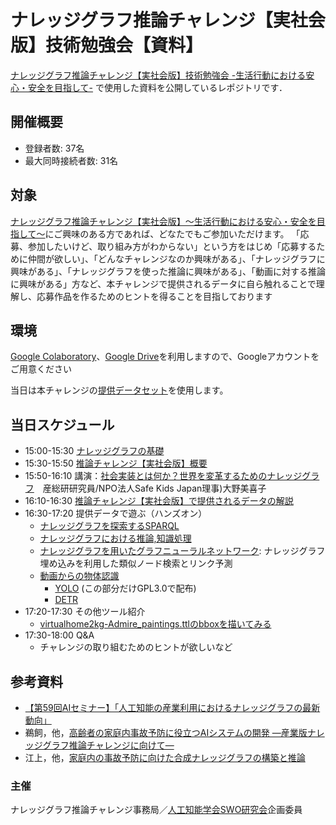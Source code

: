 # ナレッジグラフ推論チャレンジ【実社会版】技術勉強会【資料】
[ナレッジグラフ推論チャレンジ【実社会版】技術勉強会 -生活行動における安心・安全を目指して-](https://connpass.com/event/264782/)
で使用した資料を公開しているレポジトリです．  

## 開催概要
- 登録者数: 37名
- 最大同時接続者数: 31名

## 対象
[ナレッジグラフ推論チャレンジ【実社会版】〜生活行動における安心・安全を目指して〜](https://challenge.knowledge-graph.jp/2022/)にご興味のある方であれば、どなたでもご参加いただけます。
「応募、参加したいけど、取り組み方がわからない」という方をはじめ「応募するために仲間が欲しい」、「どんなチャレンジなのか興味がある」、「ナレッジグラフに興味がある」、「ナレッジグラフを使った推論に興味がある」、「動画に対する推論に興味がある」方など、本チャレンジで提供されるデータに自ら触れることで理解し、応募作品を作るためのヒントを得ることを目指しております

## 環境
[Google Colaboratory](https://colab.research.google.com/?hl=ja)、[Google Drive](https://www.google.com/intl/ja_jp/drive/)を利用しますので、Googleアカウントをご用意ください

当日は本チャレンジの[提供データセット](https://github.com/KnowledgeGraphJapan/KGRC-RDF/tree/kgrc4si)を使用します。

## 当日スケジュール
* 15:00-15:30 [ナレッジグラフの基礎](./knowledge_graph_kgrc-ws-2022.pdf)
* 15:30-15:50 [推論チャレンジ【実社会版】概要](./20221115Seminer.pdf)
* 15:50-16:10 講演：[社会実装とは何か？世界を変革するためのナレッジグラフ](Lecture20221115.pdf)　産総研研究員/NPO法人Safe Kids Japan理事)大野美喜子
* 16:10-16:30 [推論チャレンジ【実社会版】で提供されるデータの解説](./dataset_kgrc-ws-2022.pdf)
* 16:30-17:20 提供データで遊ぶ（ハンズオン）
  * [ナレッジグラフを探索するSPARQL](./sparql_kgrc-ws-2022.pdf)
  * [ナレッジグラフにおける推論,知識処理](./reasoning_kgrc-ws-2022.pdf)
  * [ナレッジグラフを用いたグラフニューラルネットワーク](https://colab.research.google.com/github/KnowledgeGraphJapan/KGRC-ws-2022/blob/main/notebooks/DGLKE.ipynb): ナレッジグラフ埋め込みを利用した類似ノード検索とリンク予測
  * [動画からの物体認識](./Object_Detection.md)
    * [YOLO](https://colab.research.google.com/github/takanori-ugai/KGRC-ws-2022-fork/blob/main/notebooks/YOLOV5.ipynb?hl=ja) (この部分だけGPL3.0で配布)
    * [DETR](https://colab.research.google.com/github/takanori-ugai/KGRC-ws-2022-fork/blob/main/notebooks/detr_hands_on.ipynb?hl=ja)
* 17:20-17:30 その他ツール紹介
    * [virtualhome2kg-Admire_paintings.ttlのbboxを描いてみる](https://github.com/s246wv/viz-kgrc-rdf-bbox-x3dom/tree/master/virtualhome2kg-Admire_paintings)
* 17:30-18:00 Q&A
  * チャレンジの取り組むためのヒントが欲しいなど
## 参考資料
* [【第59回AIセミナー】「人工知能の産業利用におけるナレッジグラフの最新動向」](https://www.airc.aist.go.jp/seminar_detail/seminar_059.html)
* 鵜飼，他，[高齢者の家庭内事故予防に役立つAIシステムの開発 —産業版ナレッジグラフ推論チャレンジに向けて—](https://doi.org/10.11517/jsaisigtwo.2022.SWO-056_15)
* 江上，他，[家庭内の事故予防に向けた合成ナレッジグラフの構築と推論](https://doi.org/10.11517/jsaisigtwo.2022.SWO-056_14)
### 主催
ナレッジグラフ推論チャレンジ事務局／[人工知能学会SWO研究会](https://www.sigswo.org/)企画委員
